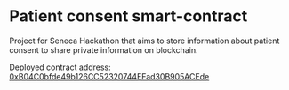 # Patient consent smart-contract

Project for Seneca Hackathon that aims to store information about patient consent to share private information on blockchain. 

Deployed contract address: [0xB04C0bfde49b126CC52320744EFad30B905ACEde](https://ropsten.etherscan.io/address/0xB04C0bfde49b126CC52320744EFad30B905ACEde)
